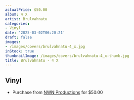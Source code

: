 ```yaml
---
actualPrice: $50.00
album: 4 X
artist: Brulvahnatu
categories:
- Vinyl
date: '2025-03-02T06:20:21'
draft: false
images:
- /images/covers/brulvahnatu-4_x.jpg
inStock: true
thumbnailImage: /images/covers/brulvahnatu-4_x-thumb.jpg
title: Brulvahnatu - 4 X
---
```


## Vinyl
* Purchase from [NWN Productions](http://shop.nwnprod.com/index.php?route=product/product&path=75&product_id=54180&sort=pd.name&order=ASC) for $50.00
